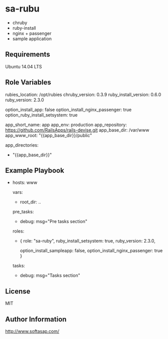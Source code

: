 sa-rubu
=========

* chruby
* ruby-install
* nginx + passenger
* sample application

Requirements
------------

Ubuntu 14.04 LTS

Role Variables
--------------

rubies_location: /opt/rubies
chruby_version: 0.3.9
ruby_install_version: 0.6.0
ruby_version: 2.3.0

option_install_app: false
option_install_nginx_passenger: true
option_ruby_install_setsystem: true


app_short_name: app
app_env: production
app_repository: https://github.com/RailsApps/rails-devise.git
app_base_dir: /var/www
app_www_root: "{{app_base_dir}}/public"

app_directories:
  - "{{app_base_dir}}"




Example Playbook
----------------

- hosts: www

  vars:
    - root_dir: ..


  pre_tasks:
    - debug: msg="Pre tasks section"

  roles:
     - {
         role: "sa-ruby",
         ruby_install_setsystem: true,
         ruby_version: 2.3.0,

         option_install_sampleapp: false,
         option_install_nginx_passenger: true
       }

  tasks:
    - debug: msg="Tasks section"


License
-------

MIT

Author Information
------------------

http://www.softasap.com/
